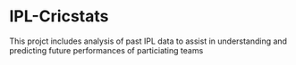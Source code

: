 # IPL-Cricstats
 This projct includes analysis of past IPL data to assist in understanding and predicting future performances of particiating teams
